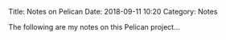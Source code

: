 Title: Notes on Pelican
Date: 2018-09-11 10:20
Category: Notes

The following are my notes on this Pelican project...
